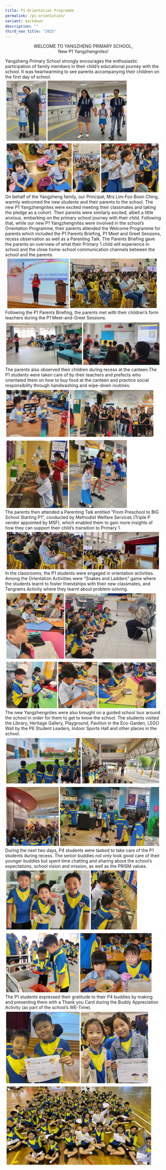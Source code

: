 ```yaml
---
title: P1 Orientation Programme
permalink: /p1-orientation/
variant: markdown
description: ""
third_nav_title: "2025"
---
```

<p style="text-align:center;">WELCOME TO YANGZHENG PRIMARY SCHOOL,<br>New P1 Yangzhengnites!</p>

Yangzheng Primary School strongly encourages the enthusiastic participation of family members in their child’s educational journey with the school. It was heartwarming to see parents accompanying their children on the first day of school.
![](/images/2025%20Events/P1%20orientation/1a.png)
![](/images/2025%20Events/P1%20orientation/1b.png)
On behalf of the Yangzheng family, our Principal, Mrs Lim-Foo Boon Ching, warmly welcomed the new students and their parents to the school. The new P1 Yangzhengnites were excited meeting their classmates and taking the pledge as a cohort. Their parents were similarly excited, albeit a little anxious, embarking on the primary school journey with their child. Following that, while our new P1 Yangzhengnites were involved in the school’s Orientation Programme, their parents attended the Welcome Programme for parents which included the P1 Parents Briefing, P1 Meet and Greet Sessions, recess observation as well as a Parenting Talk. The Parents Briefing gave the parents an overview of what their Primary 1 child will experience in school and the close home-school communication channels between the school and the parents.
![](/images/2025%20Events/P1%20orientation/2.png)
Following the P1 Parents Briefing, the parents met with their children’s form teachers during the P1 Meet-and-Greet Sessions.
![](/images/2025%20Events/P1%20orientation/3.png)
The parents also observed their children during recess at the canteen.The P1 students were taken care of by their teachers and prefects who orientated them on how to buy food at the canteen and practice social responsibility through handwashing and wipe-down routines.
![](/images/2025%20Events/P1%20orientation/4.png)
![](/images/2025%20Events/P1%20orientation/4b.png)
The parents then attended a Parenting Talk entitled “From Preschool to BIG School Starting P1”, conducted by Methodist Welfare Services (Triple P vendor appointed by MSF), which enabled them to gain more insights of how they can support their child’s transition to Primary 1.
![](/images/2025%20Events/P1%20orientation/5.png)
In the classrooms, the P1 students were engaged in orientation activities. Among the Orientation Activities were “Snakes and Ladders” game where the students learnt to foster friendships with their new classmates, and Tangrams Activity where they learnt about problem-solving.
![](/images/2025%20Events/P1%20orientation/6a.png)
![](/images/2025%20Events/P1%20orientation/6b.png)
The new Yangzhengnites were also brought on a guided school tour around the school in order for them to get to know the school. The students visited the Library, Heritage Gallery, Playground, Pavilion in the Eco-Garden, LEGO Wall by the P6 Student Leaders, Indoor Sports Hall and other places in the school.
![](/images/2025%20Events/P1%20orientation/7.png)
![](/images/2025%20Events/P1%20orientation/7b.png)
During the next two days, P4 students were tasked to take care of the P1 students during recess. The senior buddies not only took good care of their younger buddies but spent time chatting and sharing about the school’s expectations, school vision and mission, as well as the PRISM values.
![](/images/2025%20Events/P1%20orientation/8.png)
![](/images/2025%20Events/P1%20orientation/8b.png)
The P1 students expressed their gratitude to their P4 buddies by making and presenting them with a Thank you Card during the Buddy Appreciation Activity (as part of the school’s WE-Time).
![](/images/2025%20Events/P1%20orientation/9.png)
![](/images/2025%20Events/P1%20orientation/9b.png)
